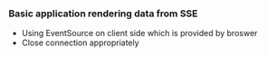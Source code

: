 ### Basic application rendering data from SSE

- Using EventSource on client side which is provided by broswer
- Close connection appropriately
